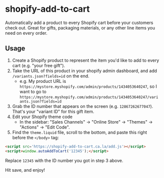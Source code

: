 # shopify-add-to-cart

Automatically add a product to every Shopify cart before your customers check
out. Great for gifts, packaging materials, or any other line items you need on
every order.

## Usage

1. Create a Shopify product to represent the item you'd like to add to every cart
   (e.g.  "your free gift").
2. Take the URL of this product in your shopify admin dashboard, and add
   `/variants.json?fields=id` on the end.
   - e.g. My product URL is `https://mystore.myshopify.com/admin/products/1434053640247`,
     so I want to go to `https://mystore.myshopify.com/admin/products/1434053640247/variants.json?fields=id`
3. Grab the ID number that appears on the screen (e.g. `12867262677047`). That's
   your "variant ID" for this gift item.
4. Edit your Shopify theme code
   - In the sidebar: "Sales Channels" -> "Online Store" -> "Themes" -> "Actions" -> "Edit Code".
5. Find the `theme.liquid` file, scroll to the bottom, and paste this right before
   the `</body>` tag:

```html
<script src='https://shopify-add-to-cart.ca.la/add.js'></script>
<script>window.autoAddToCart('12345');</script>
```

Replace `12345` with the ID number you got in step 3 above.

Hit save, and enjoy!
